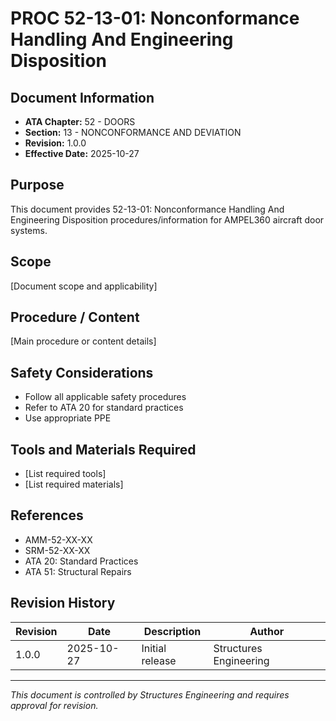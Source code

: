 # PROC 52-13-01: Nonconformance Handling And Engineering Disposition

## Document Information

- **ATA Chapter:** 52 - DOORS
- **Section:** 13 - NONCONFORMANCE AND DEVIATION
- **Revision:** 1.0.0
- **Effective Date:** 2025-10-27

## Purpose

This document provides 52-13-01: Nonconformance Handling And Engineering Disposition procedures/information for AMPEL360 aircraft door systems.

## Scope

[Document scope and applicability]

## Procedure / Content

[Main procedure or content details]

## Safety Considerations

- Follow all applicable safety procedures
- Refer to ATA 20 for standard practices
- Use appropriate PPE

## Tools and Materials Required

- [List required tools]
- [List required materials]

## References

- AMM-52-XX-XX
- SRM-52-XX-XX
- ATA 20: Standard Practices
- ATA 51: Structural Repairs

## Revision History

| Revision | Date       | Description    | Author                 |
|----------|------------|----------------|------------------------|
| 1.0.0    | 2025-10-27 | Initial release| Structures Engineering |

---

*This document is controlled by Structures Engineering and requires approval for revision.*

